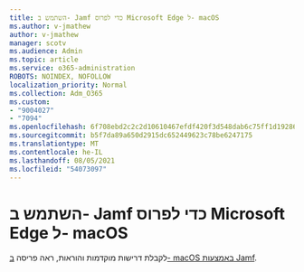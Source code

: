 ```yaml
---
title: השתמש ב- Jamf כדי לפרוס Microsoft Edge ל- macOS
ms.author: v-jmathew
author: v-jmathew
manager: scotv
ms.audience: Admin
ms.topic: article
ms.service: o365-administration
ROBOTS: NOINDEX, NOFOLLOW
localization_priority: Normal
ms.collection: Adm_O365
ms.custom:
- "9004027"
- "7094"
ms.openlocfilehash: 6f708ebd2c2c2d10610467efdf420f3d548dab6c75ff1d19286561e754ba7710
ms.sourcegitcommit: b5f7da89a650d2915dc652449623c78be6247175
ms.translationtype: MT
ms.contentlocale: he-IL
ms.lasthandoff: 08/05/2021
ms.locfileid: "54073097"
---
```

# <a name="use-jamf-to-deploy-microsoft-edge-to-macos"></a>השתמש ב- Jamf כדי לפרוס Microsoft Edge ל- macOS

לקבלת דרישות מוקדמות והוראות, ראה פריסה [ב- macOS באמצעות Jamf](https://go.microsoft.com/fwlink/?linkid=2135109).
